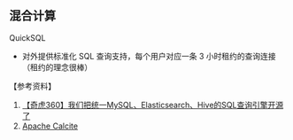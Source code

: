 ## 混合计算


QuickSQL
- 对外提供标准化 SQL 查询支持，每个用户对应一条 3 小时租约的查询连接（租约的理念很棒）



【参考资料】
1. [【奇虎360】我们把统一MySQL、Elasticsearch、Hive的SQL查询引擎开源了](https://www.infoq.cn/article/QqMSSgKOUbAarVJfotff)
2. [Apache Calcite](https://github.com/apache/calcite)